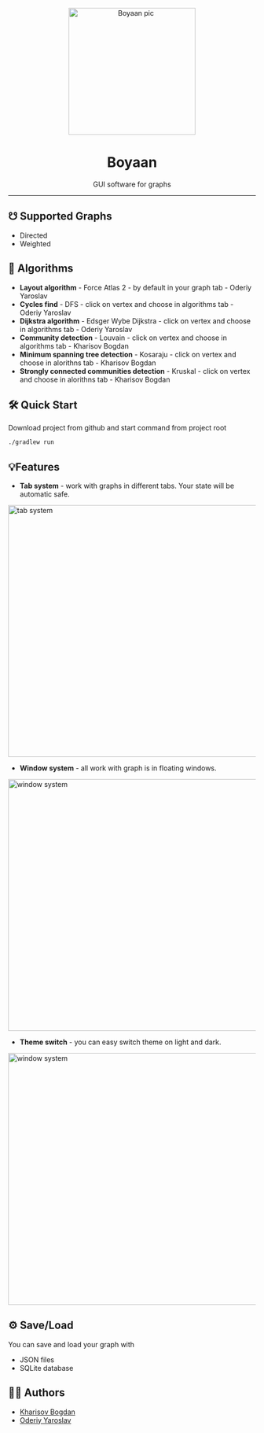 <p align="center"><img src="https://i.imgur.com/l6u8Em7.png" height="258" alt="Boyaan pic" /> </p>
<h1 align="center">Boyaan</h1>
<p align="center">GUI software for graphs</p>

<hr>


## ☋ Supported Graphs

* Directed
* Weighted

## 🧮 Algorithms

* <b>Layout algorithm</b> - Force Atlas 2 - by default in your graph tab - Oderiy Yaroslav
* <b>Cycles find</b> - DFS - click on vertex and choose in algorithms tab - Oderiy Yaroslav
* <b>Dijkstra algorithm</b> - Edsger Wybe Dijkstra - click on vertex and choose in algorithms tab - Oderiy Yaroslav
* <b>Community detection</b> - Louvain - click on vertex and choose in algorithms tab - Kharisov Bogdan
* <b>Minimum spanning tree detection</b> - Kosaraju - click on vertex and choose in alorithns tab - Kharisov Bogdan
* <b>Strongly connected communities detection</b> - Kruskal -  click on vertex and choose in alorithns tab - Kharisov Bogdan

## 🛠️ Quick Start
Download project from github and start command from project root
```bash
./gradlew run
```



## 💡Features
* <b>Tab system</b> - work with graphs in different tabs. Your state will be automatic safe.
<p align="start"><img src="https://i.imgur.com/bZkaN5T.png" height="512" alt="tab system" /> </p>

* <b>Window system</b> - all work with graph is in floating windows.
<p align="start"><img src="https://i.imgur.com/ful13LP.png" height="512" alt="window system" /> </p>

* <b>Theme switch</b> - you can easy switch theme on light and dark.
<p align="start"><img src="https://i.imgur.com/3FkB2wb.png" height="512" alt="window system" /> </p>

## ⚙️ Save/Load
You can save and load your graph with
* JSON files
* SQLite database



## 👨‍💻 Authors

* [Kharisov Bogdan](https://github.com/lospollosenjoyer)
* [Oderiy Yaroslav](https://github.com/XRenso)
